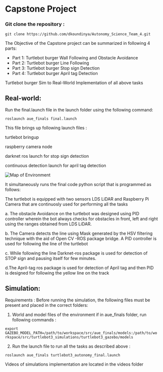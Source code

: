 # Capstone Project

### Git clone the repository :

`git clone https://github.com/dkoundinya/Autonomy_Science_Team_4.git `


The Objective of the Capstone project can be summarized in following 4 parts:

  - Part 1: Turtlebot burger Wall Following and Obstacle Avoidance
  - Part 2: Turtlebot burger Line Following 
  - Part 3: Turtlebot burger Stop sign Detection
  - Part 4: Turtlebot burger April tag Detection


Turtlebot burger Sim to Real-World Implementation of all above tasks

## Real-world:


Run the final.launch file in the launch folder using the following command:

`roslaunch aue_finals final.launch`

This file brings up following launch files :

turtlebot bringup 

raspberry camera node

darknet ros launch for stop sign detection 

continuous detection launch for april tag detection

![Map of Environment](https://github.com/dkoundinya/Autonomy_Science_Team_4/blob/main/aue_finals/Screenshot%20from%202022-05-02%2011-11-25.png)

It simultaneously runs the final code python script that is programmed as follows:

The turtlebot is equipped with two sensors LDS LiDAR and Raspberry Pi Camera that are continuosly used for performing all the tasks

a. The obstacle Avoidance on the turtlebot was designed using PID controller wherein the bot always checks for obstacles in front, left and right using the ranges obtained from LDS LiDAR.

b. The Camera detects the line using Mask generated by the HSV filtering technique with the aid of Open CV -ROS package bridge. A PID controller is used for following the line of the turtlebot

c. While following the line Darknet-ros package is used for detection of STOP sign and pausing itself for few minutes.

d.The April-tag ros package is used for detection of April tag  and then PID is designed for following the yellow line on the track


## Simulation:

Requirements : Before running the simulation, the following files must be present and placed in the correct folders:

1. World and model files of the environment if in aue_finals folder, run following commands :

`export GAZEBO_MODEL_PATH=/path/to/workspace/src/aue_finals/models:/path/to/workspace/src/turtlebot3_simulations/turtlebot3_gazebo/models`

2. Run the launch file to run all the tasks as described above :

`roslaunch aue_finals turtlebot3_autonomy_final.launch`


Videos of simulations  implementation  are located in the videos folder




